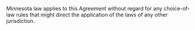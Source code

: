 Minnesota law applies to this Agreement without regard for any choice-of-law rules that might direct the application of the laws of any other jurisdiction.